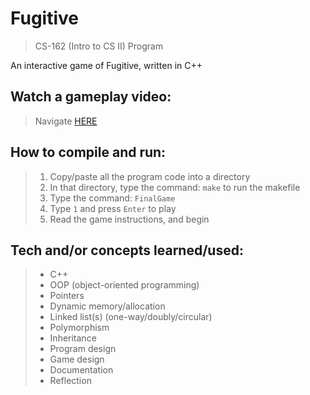# Fugitive
> CS-162 (Intro to CS II) Program  

An interactive game of Fugitive, written in C++

## Watch a gameplay video:
> Navigate [HERE](https://github.com/JSeawell/Fugitive/blob/master/Fugitive.mp4)

## How to compile and run:
> 1. Copy/paste all the program code into a directory
> 2. In that directory, type the command: `make` to run the makefile
> 3. Type the command: `FinalGame`
> 4. Type `1` and press `Enter` to play
> 5. Read the game instructions, and begin

## Tech and/or concepts learned/used:
> - C++
> - OOP (object-oriented programming)
> - Pointers
> - Dynamic memory/allocation
> - Linked list(s) (one-way/doubly/circular)
> - Polymorphism
> - Inheritance
> - Program design
> - Game design
> - Documentation
> - Reflection
